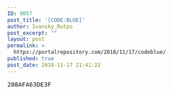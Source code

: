 ```yaml
---
ID: 9057
post_title: '[CODE:BLUE]'
author: Ivansky_Rutpo
post_excerpt: ""
layout: post
permalink: >
  https://portalrepository.com/2018/11/17/codeblue/
published: true
post_date: 2018-11-17 21:41:22
---
```

<pre>208AFA63DE3F</pre>
